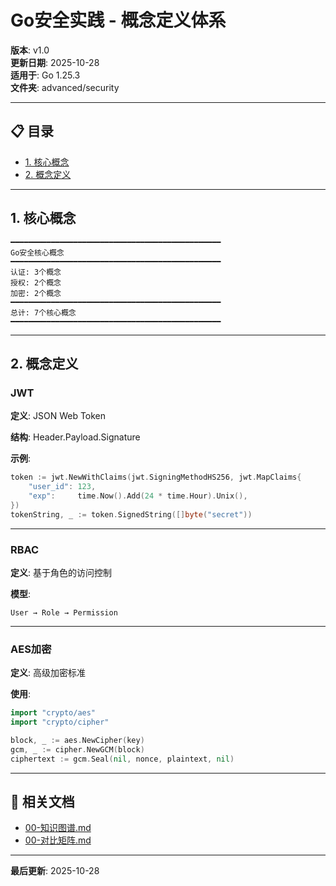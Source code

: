 # Go安全实践 - 概念定义体系

**版本**: v1.0  
**更新日期**: 2025-10-28  
**适用于**: Go 1.25.3  
**文件夹**: advanced/security

---

## 📋 目录

- [1. 核心概念](#1-核心概念)
- [2. 概念定义](#2-概念定义)

---

## 1. 核心概念

```text
━━━━━━━━━━━━━━━━━━━━━━━━━━━━━━━━━━━━━━━━━━━━━━━
Go安全核心概念
━━━━━━━━━━━━━━━━━━━━━━━━━━━━━━━━━━━━━━━━━━━━━━━
认证: 3个概念
授权: 2个概念
加密: 2个概念
━━━━━━━━━━━━━━━━━━━━━━━━━━━━━━━━━━━━━━━━━━━━━━━
总计: 7个核心概念
━━━━━━━━━━━━━━━━━━━━━━━━━━━━━━━━━━━━━━━━━━━━━━━
```

---

## 2. 概念定义

### JWT

**定义**: JSON Web Token

**结构**: Header.Payload.Signature

**示例**:
```go
token := jwt.NewWithClaims(jwt.SigningMethodHS256, jwt.MapClaims{
    "user_id": 123,
    "exp":     time.Now().Add(24 * time.Hour).Unix(),
})
tokenString, _ := token.SignedString([]byte("secret"))
```

---

### RBAC

**定义**: 基于角色的访问控制

**模型**:
```text
User → Role → Permission
```

---

### AES加密

**定义**: 高级加密标准

**使用**:
```go
import "crypto/aes"
import "crypto/cipher"

block, _ := aes.NewCipher(key)
gcm, _ := cipher.NewGCM(block)
ciphertext := gcm.Seal(nil, nonce, plaintext, nil)
```

---

## 🔗 相关文档

- [00-知识图谱.md](./00-知识图谱.md)
- [00-对比矩阵.md](./00-对比矩阵.md)

---

**最后更新**: 2025-10-28

